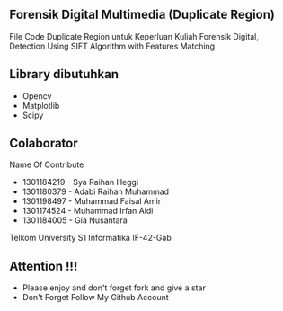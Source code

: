 ## Forensik Digital Multimedia (Duplicate Region)
File Code Duplicate Region untuk Keperluan Kuliah Forensik Digital, Detection Using SIFT Algorithm with Features Matching

## Library dibutuhkan 
- Opencv 
- Matplotlib
- Scipy

## Colaborator

Name Of Contribute
- 1301184219 - Sya Raihan Heggi
- 1301180379 - Adabi Raihan Muhammad
- 1301198497 - Muhammad Faisal Amir
- 1301174524 - Muhammad Irfan Aldi
- 1301184005 - Gia Nusantara

Telkom University S1 Informatika IF-42-Gab

## Attention !!!
- Please enjoy and don't forget fork and give a star
- Don't Forget Follow My Github Account
